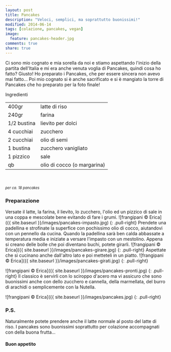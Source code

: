 ```yaml
---
layout: post
title: Pancakes
description: "Veloci, semplici, ma soprattutto buonissimi!"
modified: 2014-06-14
tags: [colazione, pancakes, vegan]
image:
  feature: pancakes-header.jpg
comments: true
share: true
---
```


Ci sono mio cognato e mia sorella da noi e stiamo aspettando l'inizio della partita dell'Italia e mi era anche venuta voglia di Pancakes, quindi cosa ho fatto? Giusto! Ho preparato i Pancakes, che per essere sincera non avevo mai fatto... Poi mio cognato si è anche sacrificato e si è mangiato la torre di Pancakes che ho preparato per la foto finale!


<div class="ingredients">
  <div class="ingredients-title">Ingredienti</div>
  <table>
    <tbody>
      <tr>
        <td>400gr</td>
        <td>latte di riso</td>
      </tr>
      <tr>
        <td>240gr</td>
        <td>farina</td>
      </tr>
      <tr>
        <td>1/2 bustina</td>
        <td>lievito per dolci</td>
      </tr>
      <tr>
        <td>4 cucchiai</td>
        <td>zucchero</td>
      </tr>
      <tr>
        <td>2 cucchiai</td>
        <td>olio di semi</td>
      </tr>
      <tr>
        <td>1 bustina</td>
        <td>zucchero vanigliato</td>
      </tr>
      <tr>
        <td>1 pizzico</td>
        <td>sale</td>
      </tr>
      <tr>
        <td>qb</td>
        <td>olio di cocco (o margarina)</td>   
      </tr>
    </tbody>
  </table>
  <br></br>
  <i class="pull-right" style="font-size: 80%;">per ca. 18 pancakes</i>
</div>


<h3>
  <font color="grey">
    <i class="icon-cogs"></i>
  </font> Preparazione
</h3>

Versate il latte, la farina, il lievito, lo zucchero, l'olio ed un pizzico di sale in una coppa e mescolate bene evitando di fare i grumi.
![frangipani © Erica]({{ site.baseurl }}/images/pancakes-impasto.jpg)
{: .pull-right}
Prendete una padellina e strofinate la superfice con pochissimo olio di cocco, aiutandovi con un pennello da cucina. Quando la padellina sarà ben calda abbassate a temperatura media e iniziate a versare l'impasto con un mestolino. Appena si creano delle bolle che poi diventano buchi, potete girarli.
![frangipani © Erica]({{ site.baseurl }}/images/pancakes-girare.jpg)
{: .pull-right} 
Aspettate che si cucinano anche dall'altro lato e poi metteteli in un piatto.
![frangipani © Erica]({{ site.baseurl }}/images/pancakes-girati.jpg)
{: .pull-right}

![frangipani © Erica]({{ site.baseurl }}/images/pancakes-pronti.jpg)
{: .pull-right}
Il classico è servirli con lo sciroppo d'acero ma vi assicuro che sono buonissimi anche con dello zucchero e cannella, della marmellata, del burro di arachidi o semplicemente con la Nutella.

![frangipani © Erica]({{ site.baseurl }}/images/pancakes.jpg)
{: .pull-right}

<h3>
  <font color="#FFCC00">
    <i class="icon-lightbulb"></i>
  </font> P.S.
</h3>

Naturalmente potete prendere anche il latte normale al posto del latte di riso. I pancakes sono buonissimi soprattutto per colazione accompagnati con della buona frutta...

<h4>Buon appetito
  <font color="red">
    <i class="icon-smile"></i>
  </font>
</h4>
